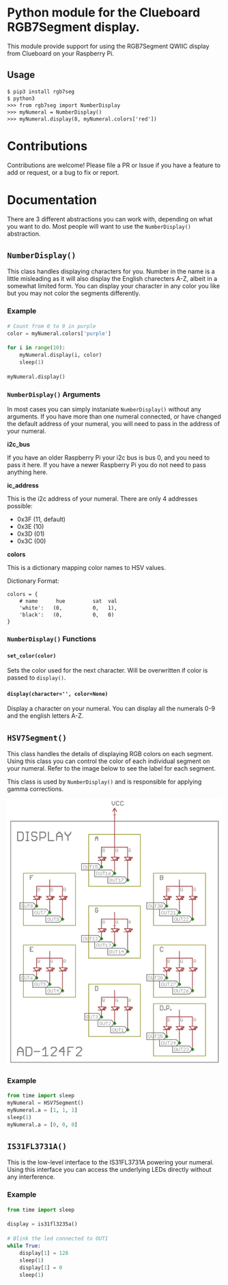 # Python module for the Clueboard RGB7Segment display.

This module provide support for using the RGB7Segment QWIIC display from Clueboard on your Raspberry Pi.

## Usage

    $ pip3 install rgb7seg
    $ python3 
    >>> from rgb7seg import NumberDisplay
    >>> myNumeral = NumberDisplay()
    >>> myNumeral.display(8, myNumeral.colors['red'])

# Contributions

Contributions are welcome! Please file a PR or Issue if you have a feature to add or request, or a bug to fix or report.

# Documentation

There are 3 different abstractions you can work with, depending on what you want to do. Most people will want to use the `NumberDisplay()` abstraction.

## `NumberDisplay()`

This class handles displaying characters for you. Number in the name is a little misleading as it will also display the English charecters A-Z, albeit in a somewhat limited form. You can display your character in any color you like but you may not color the segments differently.

### Example

```py
# Count from 0 to 9 in purple
color = myNumeral.colors['purple']

for i in range(10):
    myNumeral.display(i, color)
    sleep(1)

myNumeral.display()
```

### `NumberDisplay()` Arguments

In most cases you can simply instaniate `NumberDisplay()` without any arguments. If you have more than one numeral connected, or have changed the default address of your numeral, you will need to pass in the address of your numeral.

**i2c_bus**

If you have an older Raspberry Pi your i2c bus is bus 0, and you need to pass it here. If you have a newer Raspberry Pi you do not need to pass anything here.

**ic_address**

This is the i2c address of your numeral. There are only 4 addresses possible:

* 0x3F (11, default)
* 0x3E (10)
* 0x3D (01)
* 0x3C (00)

**colors**

This is a dictionary mapping color names to HSV values. 

Dictionary Format:

    colors = {
        # name      hue         sat  val
        'white':   (0,          0,   1),
        'black':   (0,          0,   0)
    }

### `NumberDisplay()` Functions

#### `set_color(color)`

Sets the color used for the next character. Will be overwritten if color is passed to `display()`.

#### `display(character='', color=None)`

Display a character on your numeral. You can display all the numerals 0-9 and the english letters A-Z.


## `HSV7Segment()`

This class handles the details of displaying RGB colors on each segment. Using this class you can control the color of each individual segment on your numeral. Refer to the image below to see the label for each segment.

This class is used by `NumberDisplay()` and is responsible for applying gamma corrections.

![Layout of RGB 7 Segment Display](rgb7segment_layout.png)

### Example

```py
from time import sleep
myNumeral = HSV7Segment()
myNumeral.a = [1, 1, 1]
sleep(1)
myNumeral.a = [0, 0, 0]
```

## `IS31FL3731A()`

This is the low-level interface to the IS31FL3731A powering your numeral. Using this interface you can access the underlying LEDs directly without any interference.

### Example

```py
from time import sleep

display = is31fl3235a()

# Blink the led connected to OUT1
while True:
    display[1] = 128
    sleep(1)
    display[1] = 0
    sleep(1)
```

